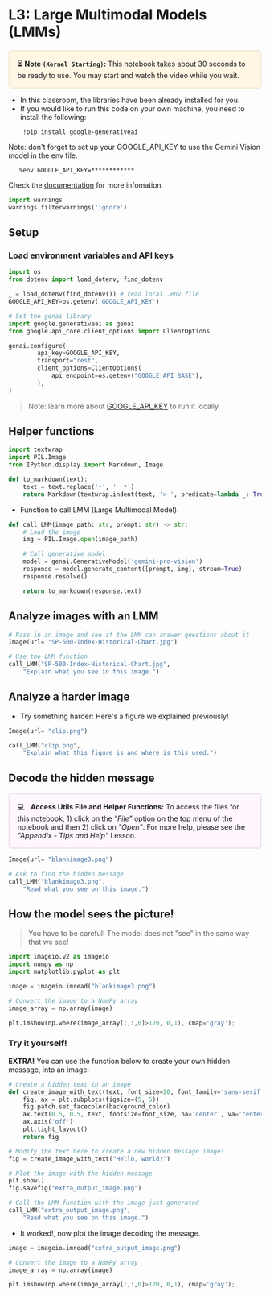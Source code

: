# L3: Large Multimodal Models (LMMs)

<p style="background-color:#fff6e4; padding:15px; border-width:3px; border-color:#f5ecda; border-style:solid; border-radius:6px"> ⏳ <b>Note <code>(Kernel Starting)</code>:</b> This notebook takes about 30 seconds to be ready to use. You may start and watch the video while you wait.</p>

* In this classroom, the libraries have been already installed for you.
* If you would like to run this code on your own machine, you need to install the following:
```
    !pip install google-generativeai

```

Note: don't forget to set up your GOOGLE_API_KEY to use the Gemini Vision model in the env file.
```
   %env GOOGLE_API_KEY=************
```
Check the [documentation](https://ai.google.dev/gemini-api/docs/api-key) for more infomation.


```python
import warnings
warnings.filterwarnings('ignore')
```

## Setup
### Load environment variables and API keys


```python
import os
from dotenv import load_dotenv, find_dotenv

_ = load_dotenv(find_dotenv()) # read local .env file
GOOGLE_API_KEY=os.getenv('GOOGLE_API_KEY')
```


```python
# Set the genai library
import google.generativeai as genai
from google.api_core.client_options import ClientOptions

genai.configure(
        api_key=GOOGLE_API_KEY,
        transport="rest",
        client_options=ClientOptions(
            api_endpoint=os.getenv("GOOGLE_API_BASE"),
        ),
)
```

> Note: learn more about [GOOGLE_API_KEY](https://ai.google.dev/) to run it locally.

## Helper functions


```python
import textwrap
import PIL.Image
from IPython.display import Markdown, Image

def to_markdown(text):
    text = text.replace('•', '  *')
    return Markdown(textwrap.indent(text, '> ', predicate=lambda _: True))

```

* Function to call LMM (Large Multimodal Model).


```python
def call_LMM(image_path: str, prompt: str) -> str:
    # Load the image
    img = PIL.Image.open(image_path)

    # Call generative model
    model = genai.GenerativeModel('gemini-pro-vision')
    response = model.generate_content([prompt, img], stream=True)
    response.resolve()

    return to_markdown(response.text)  
```

## Analyze images with an LMM


```python
# Pass in an image and see if the LMM can answer questions about it
Image(url= "SP-500-Index-Historical-Chart.jpg")
```


```python
# Use the LMM function
call_LMM("SP-500-Index-Historical-Chart.jpg", 
    "Explain what you see in this image.")
```

## Analyze a harder image

* Try something harder: Here's a figure we explained previously!


```python
Image(url= "clip.png")
```


```python
call_LMM("clip.png", 
    "Explain what this figure is and where is this used.")
```

## Decode the hidden message

<p style="background-color:#fff6ff; padding:15px; border-width:3px; border-color:#efe6ef; border-style:solid; border-radius:6px"> 💻 &nbsp; <b>Access Utils File and Helper Functions:</b> To access the files for this notebook, 1) click on the <em>"File"</em> option on the top menu of the notebook and then 2) click on <em>"Open"</em>. For more help, please see the <em>"Appendix - Tips and Help"</em> Lesson.</p>



```python
Image(url= "blankimage3.png")
```


```python
# Ask to find the hidden message
call_LMM("blankimage3.png", 
    "Read what you see on this image.")
```

## How the model sees the picture!

> You have to be careful! The model does not "see" in the same way that we see!


```python
import imageio.v2 as imageio
import numpy as np
import matplotlib.pyplot as plt

image = imageio.imread("blankimage3.png")

# Convert the image to a NumPy array
image_array = np.array(image)

plt.imshow(np.where(image_array[:,:,0]>120, 0,1), cmap='gray');
```

### Try it yourself!

**EXTRA!**  You can use the function below to create your own hidden message, into an image:


```python
# Create a hidden text in an image
def create_image_with_text(text, font_size=20, font_family='sans-serif', text_color='#73D955', background_color='#7ED957'):
    fig, ax = plt.subplots(figsize=(5, 5))
    fig.patch.set_facecolor(background_color)
    ax.text(0.5, 0.5, text, fontsize=font_size, ha='center', va='center', color=text_color, fontfamily=font_family)
    ax.axis('off')
    plt.tight_layout()
    return fig
```


```python
# Modify the text here to create a new hidden message image!
fig = create_image_with_text("Hello, world!") 

# Plot the image with the hidden message
plt.show()
fig.savefig("extra_output_image.png")
```


```python
# Call the LMM function with the image just generated
call_LMM("extra_output_image.png", 
    "Read what you see on this image.")
```

* It worked!, now plot the image decoding the message.


```python
image = imageio.imread("extra_output_image.png")

# Convert the image to a NumPy array
image_array = np.array(image)

plt.imshow(np.where(image_array[:,:,0]>120, 0,1), cmap='gray');
```
